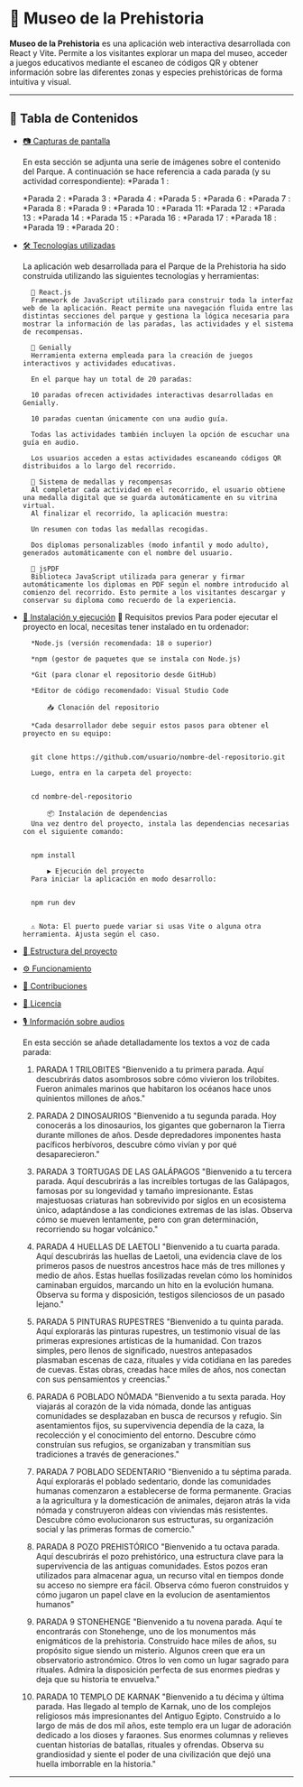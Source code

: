# 🦖 Museo de la Prehistoria

**Museo de la Prehistoria** es una aplicación web interactiva desarrollada con React y Vite. Permite a los visitantes explorar un mapa del museo, acceder a juegos educativos mediante el escaneo de códigos QR y obtener información sobre las diferentes zonas y especies prehistóricas de forma intuitiva y visual.

---

## 🧭 Tabla de Contenidos

- [📷 Capturas de pantalla](#-capturas-de-pantalla)

    En esta sección se adjunta una serie de imágenes sobre el contenido del Parque.
    A continuación se hace referencia a cada parada (y su actividad correspondiente):
    *Parada 1 : 

    *Parada 2 : 
    *Parada 3 : 
    *Parada 4 : 
    *Parada 5 : 
    *Parada 6 : 
    *Parada 7 : 
    *Parada 8 : 
    *Parada 9 : 
    *Parada 10 : 
    *Parada 11: 
    *Parada 12 : 
    *Parada 13 : 
    *Parada 14 : 
    *Parada 15 : 
    *Parada 16 : 
    *Parada 17 : 
    *Parada 18 : 
    *Parada 19 : 
    *Parada 20 : 
    
- [🛠️ Tecnologías utilizadas](#-tecnologías-utilizadas)

    La aplicación web desarrollada para el Parque de la Prehistoria ha sido construida utilizando las siguientes tecnologías y herramientas:

        🔹 React.js
        Framework de JavaScript utilizado para construir toda la interfaz web de la aplicación. React permite una navegación fluida entre las distintas secciones del parque y gestiona la lógica necesaria para mostrar la información de las paradas, las actividades y el sistema de recompensas.

        🔹 Genially
        Herramienta externa empleada para la creación de juegos interactivos y actividades educativas.

        En el parque hay un total de 20 paradas:

        10 paradas ofrecen actividades interactivas desarrolladas en Genially.

        10 paradas cuentan únicamente con una audio guía.

        Todas las actividades también incluyen la opción de escuchar una guía en audio.

        Los usuarios acceden a estas actividades escaneando códigos QR distribuidos a lo largo del recorrido.

        🔹 Sistema de medallas y recompensas
        Al completar cada actividad en el recorrido, el usuario obtiene una medalla digital que se guarda automáticamente en su vitrina virtual.
        Al finalizar el recorrido, la aplicación muestra:

        Un resumen con todas las medallas recogidas.

        Dos diplomas personalizables (modo infantil y modo adulto), generados automáticamente con el nombre del usuario.

        🔹 jsPDF
        Biblioteca JavaScript utilizada para generar y firmar automáticamente los diplomas en PDF según el nombre introducido al comienzo del recorrido. Esto permite a los visitantes descargar y conservar su diploma como recuerdo de la experiencia.


- [🚀 Instalación y ejecución](#-instalación-y-ejecución)
            🔧 Requisitos previos
        Para poder ejecutar el proyecto en local, necesitas tener instalado en tu ordenador:

        *Node.js (versión recomendada: 18 o superior)

        *npm (gestor de paquetes que se instala con Node.js)

        *Git (para clonar el repositorio desde GitHub)

        *Editor de código recomendado: Visual Studio Code

            📥 Clonación del repositorio

        *Cada desarrollador debe seguir estos pasos para obtener el proyecto en su equipo:

        
        git clone https://github.com/usuario/nombre-del-repositorio.git

        Luego, entra en la carpeta del proyecto:

        
        cd nombre-del-repositorio

            📦 Instalación de dependencias
        Una vez dentro del proyecto, instala las dependencias necesarias con el siguiente comando:

       
        npm install

            ▶️ Ejecución del proyecto
        Para iniciar la aplicación en modo desarrollo:

        
        npm run dev


        ⚠️ Nota: El puerto puede variar si usas Vite o alguna otra herramienta. Ajusta según el caso.


- [📁 Estructura del proyecto](#-estructura-del-proyecto)
- [⚙️ Funcionamiento](#️-funcionamiento)
- [🤝 Contribuciones](#-contribuciones)
- [📄 Licencia](#-licencia)
- [🎙️ Información sobre audios](#-audios)
    
    En esta sección se añade detalladamente los textos a voz de cada parada:

    1) PARADA 1 TRILOBITES 
    "Bienvenido a tu primera parada. Aquí descubrirás datos asombrosos sobre cómo vivieron los trilobites. Fueron animales marinos que habitaron los océanos hace unos quinientos millones de años."

    2) PARADA 2 DINOSAURIOS 
    "Bienvenido a tu segunda parada. Hoy conocerás a los dinosaurios, los gigantes que gobernaron la Tierra durante millones de años. Desde depredadores imponentes hasta pacíficos herbívoros, descubre cómo vivían y por qué desaparecieron."

    3) PARADA 3 TORTUGAS DE LAS GALÁPAGOS 
    "Bienvenido a tu tercera parada. Aquí descubrirás a las increíbles tortugas de las Galápagos, famosas por su longevidad y tamaño impresionante. Estas majestuosas criaturas han sobrevivido por siglos en un ecosistema único, adaptándose a las condiciones extremas de las islas. Observa cómo se mueven lentamente, pero con gran determinación, recorriendo su hogar volcánico."

    4) PARADA 4 HUELLAS DE LAETOLI
    "Bienvenido a tu cuarta parada. Aquí descubrirás las huellas de Laetoli, una evidencia clave de los primeros pasos de nuestros ancestros hace más de tres millones y medio de años. Estas huellas fosilizadas revelan cómo los homínidos caminaban erguidos, marcando un hito en la evolución humana. Observa su forma y disposición, testigos silenciosos de un pasado lejano."

    5) PARADA 5 PINTURAS RUPESTRES 
    "Bienvenido a tu quinta parada. Aquí explorarás las pinturas rupestres, un testimonio visual de las primeras expresiones artísticas de la humanidad. Con trazos simples, pero llenos de significado, nuestros antepasados plasmaban escenas de caza, rituales y vida cotidiana en las paredes de cuevas. Estas obras, creadas hace miles de años, nos conectan con sus pensamientos y creencias."

    6) PARADA 6 POBLADO NÓMADA
    "Bienvenido a tu sexta parada. Hoy viajarás al corazón de la vida nómada, donde las antiguas comunidades se desplazaban en busca de recursos y refugio. Sin asentamientos fijos, su supervivencia dependía de la caza, la recolección y el conocimiento del entorno. Descubre cómo construían sus refugios, se organizaban y transmitían sus tradiciones a través de generaciones."

    7) PARADA 7 POBLADO SEDENTARIO
    "Bienvenido a tu séptima parada. Aquí explorarás el poblado sedentario, donde las comunidades humanas comenzaron a establecerse de forma permanente. Gracias a la agricultura y la domesticación de animales, dejaron atrás la vida nómada y construyeron aldeas con viviendas más resistentes. Descubre cómo evolucionaron sus estructuras, su organización social y las primeras formas de comercio."

    8) PARADA 8 POZO PREHISTÓRICO
    "Bienvenido a tu octava parada. Aquí descubrirás el pozo prehistórico, una estructura clave para la supervivencia de las antiguas comunidades. Estos pozos eran utilizados para almacenar agua, un recurso vital en tiempos donde su acceso no siempre era fácil. Observa cómo fueron construidos y cómo jugaron un papel clave en la evolucion de asentamientos humanos"

    9) PARADA 9 STONEHENGE
    "Bienvenido a tu novena parada. Aquí te encontrarás con Stonehenge, uno de los monumentos más enigmáticos de la prehistoria. Construido hace miles de años, su propósito sigue siendo un misterio. Algunos creen que era un observatorio astronómico. Otros lo ven como un lugar sagrado para rituales. Admira la disposición perfecta de sus enormes piedras y deja que su historia te envuelva."

    10) PARADA 10 TEMPLO DE KARNAK 
    "Bienvenido a tu décima y última parada. Has llegado al templo de Karnak, uno de los complejos religiosos más impresionantes del Antiguo Egipto. Construido a lo largo de más de dos mil años, este templo era un lugar de adoración dedicado a los dioses y faraones. Sus enormes columnas y relieves cuentan historias de batallas, rituales y ofrendas. Observa su grandiosidad y siente el poder de una civilización que dejó una huella imborrable en la historia."


---


